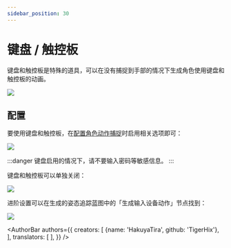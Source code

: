 ```yaml
---
sidebar_position: 30
---
```


# 键盘 / 触控板

键盘和触控板是特殊的道具，可以在没有捕捉到手部的情况下生成角色使用键盘和触控板的动画。

![](/doc-img/zh-keyboard-1.webp)

## 配置

要使用键盘和触控板，在[配置角色动作捕捉](character/#dong-zuo-bu-zhuo)时启用相关选项即可：

![](/doc-img/zh-keyboard-2.webp)


:::danger
键盘启用的情况下，请不要输入密码等敏感信息。
:::

键盘和触控板可以单独关闭：


![](/doc-img/zh-keyboard-3.webp)


进阶设置可以在生成的姿态追踪蓝图中的「生成输入设备动作」节点找到：

![](/doc-img/zh-keyboard-4.webp)

<AuthorBar authors={{
  creators: [
    {name: 'HakuyaTira', github: 'TigerHix'},
  ],
  translators: [
  ],
}} />
